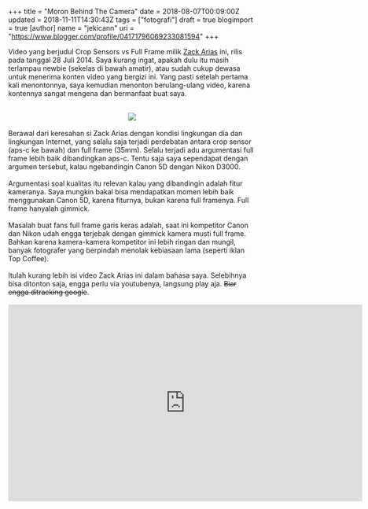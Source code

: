 +++
title = "Moron Behind The Camera"
date = 2018-08-07T00:09:00Z
updated = 2018-11-11T14:30:43Z
tags = ["fotografi"]
draft = true
blogimport = true 
[author]
	name = "jekicann"
	uri = "https://www.blogger.com/profile/04171796069233081594"
+++

Video yang berjudul Crop Sensors vs Full Frame milik <a href="https://www.youtube.com/channel/UCZHbHSrpq6d2sd_jA3M7_bg" rel="nofollow" target="_blank">Zack Arias</a> ini, rilis pada tanggal 28 Juli 2014. Saya kurang ingat, apakah dulu itu masih terlampau newbie (sekelas di bawah amatir), atau sudah cukup dewasa untuk menerima konten video yang bergizi ini. Yang pasti setelah pertama kali menontonnya, saya kemudian menonton berulang-ulang video, karena kontennya sangat mengena dan bermanfaat buat saya.<br /><br /><div class="separator" style="clear: both; text-align: center;"><a href="https://2.bp.blogspot.com/-KN6aUcSA_0s/W2iAmWxuUCI/AAAAAAAAjTc/3uOZ1Ywn-igqrMDHl__WxN6NqKhx-ztAwCLcBGAs/s1600/Screenshot%2B2018-08-07%2Bat%2B12.08.12%2BAM.png" imageanchor="1" style="margin-left: 1em; margin-right: 1em;"><img border="0" data-original-height="360" data-original-width="731" src="https://2.bp.blogspot.com/-KN6aUcSA_0s/W2iAmWxuUCI/AAAAAAAAjTc/3uOZ1Ywn-igqrMDHl__WxN6NqKhx-ztAwCLcBGAs/s1600/Screenshot%2B2018-08-07%2Bat%2B12.08.12%2BAM.png" /></a></div><br />Berawal dari keresahan si Zack Arias dengan kondisi lingkungan dia dan lingkungan Internet, yang selalu saja terjadi perdebatan antara crop sensor (aps-c ke bawah) dan full frame (35mm). Selalu terjadi adu argumentasi full frame lebih baik dibandingkan aps-c. Tentu saja saya sependapat dengan argumen tersebut, kalau ngebandingin Canon 5D dengan Nikon D3000.<br /><br />Argumentasi soal kualitas itu relevan kalau yang dibandingin adalah fitur kameranya. Saya mungkin bakal bisa mendapatkan momen lebih baik menggunakan Canon 5D, karena fiturnya, bukan karena full framenya. Full frame hanyalah gimmick.<br /><br />Masalah buat fans full frame garis keras adalah, saat ini kompetitor Canon dan Nikon udah engga terjebak dengan gimmick kamera musti full frame. Bahkan karena kamera-kamera kompetitor ini lebih ringan dan mungil, banyak fotografer yang berpindah menolak kebiasaan lama (seperti iklan Top Coffee).<br /><br />Itulah kurang lebih isi video Zack Arias ini dalam bahasa saya. Selebihnya bisa ditonton saja, engga perlu via youtubenya, langsung play aja. <strike>Biar engga ditracking google</strike>.<br />&nbsp; <br /><iframe allow="autoplay; encrypted-media" allowfullscreen="" frameborder="0" height="400" src="https://www.youtube-nocookie.com/embed/PHYidejT3KY?rel=0" width="720"></iframe>

